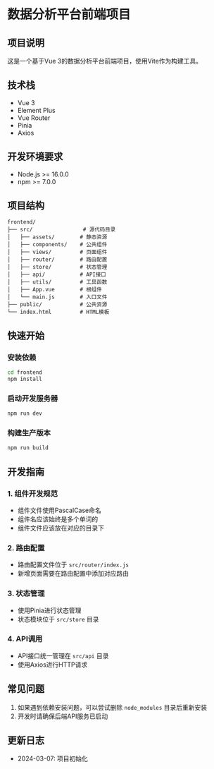 # 数据分析平台前端项目

## 项目说明
这是一个基于Vue 3的数据分析平台前端项目，使用Vite作为构建工具。

## 技术栈
- Vue 3
- Element Plus
- Vue Router
- Pinia
- Axios

## 开发环境要求
- Node.js >= 16.0.0
- npm >= 7.0.0

## 项目结构
```
frontend/
├── src/                # 源代码目录
│   ├── assets/        # 静态资源
│   ├── components/    # 公共组件
│   ├── views/         # 页面组件
│   ├── router/        # 路由配置
│   ├── store/         # 状态管理
│   ├── api/           # API接口
│   ├── utils/         # 工具函数
│   ├── App.vue        # 根组件
│   └── main.js        # 入口文件
├── public/            # 公共资源
└── index.html         # HTML模板
```

## 快速开始

### 安装依赖
```bash
cd frontend
npm install
```

### 启动开发服务器
```bash
npm run dev
```

### 构建生产版本
```bash
npm run build
```

## 开发指南

### 1. 组件开发规范
- 组件文件使用PascalCase命名
- 组件名应该始终是多个单词的
- 组件文件应该放在对应的目录下

### 2. 路由配置
- 路由配置文件位于 `src/router/index.js`
- 新增页面需要在路由配置中添加对应路由

### 3. 状态管理
- 使用Pinia进行状态管理
- 状态模块位于 `src/store` 目录

### 4. API调用
- API接口统一管理在 `src/api` 目录
- 使用Axios进行HTTP请求

## 常见问题
1. 如果遇到依赖安装问题，可以尝试删除 `node_modules` 目录后重新安装
2. 开发时请确保后端API服务已启动

## 更新日志
- 2024-03-07: 项目初始化 

